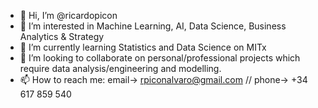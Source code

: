 - 👋 Hi, I’m @ricardopicon
- 👀 I’m interested in Machine Learning, AI, Data Science, Business Analytics & Strategy
- 🌱 I’m currently learning Statistics and Data Science on MITx
- 💞️ I’m looking to collaborate on personal/professional projects which require data analysis/engineering and modelling.
- 📫 How to reach me: email-> rpiconalvaro@gmail.com // phone-> +34 617 859 540
